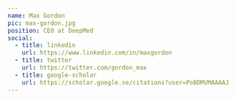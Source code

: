 ```yaml
---
name: Max Gordon
pic: max-gordon.jpg
position: CEO at DeepMed
social:
  - title: linkedin
    url: https://www.linkedin.com/in/maxgordon
  - title: twitter
    url: https://twitter.com/gordon_max
  - title: google-scholar
    url: https://scholar.google.se/citations?user=PoBDMVMAAAAJ
---
```

